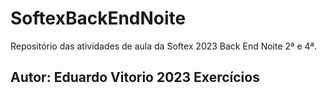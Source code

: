# SoftexBackEndNoite
Repositório das atividades de aula da Softex 2023 Back End Noite 2ª e 4ª.

## Autor: Eduardo Vitorio 2023 Exercícios
